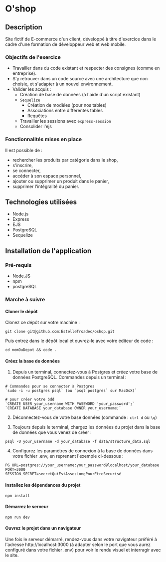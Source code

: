 # O'shop

## Description

Site fictif de E-commerce d'un client, développé à titre d'exercice dans le cadre d'une formation de développeur web et web mobile.

### Objectifs de l'exercice

- Travailler dans du code existant et respecter des consignes (comme en entreprise).
- S'y retrouver dans un code source avec une architecture que non choisie, et s'adapter à un nouvel environnement.
- Valider les acquis :
  - Création de base de données (à l'aide d'un script existant)
  - `Sequelize`
    - Création de modèles (pour nos tables)
    - Associations entre différentes tables
    - Requêtes
  - Travailler les sessions avec `express-session`
  - Consolider l'ejs

### Fonctionnalités mises en place

Il est possible de :

- rechercher les produits par catégorie dans le shop,
- s'inscrire,
- se connecter,
- accéder à son espace personnel,
- ajouter ou supprimer un produit dans le panier,
- supprimer l'intégralité du panier.

## Technologies utilisées

- Node.js
- Express
- EJS
- PostgreSQL
- Sequelize

## Installation de l'application
  
### Pré-requis

- Node.JS
- npm
- postgreSQL

### Marche à suivre

#### Cloner le dépôt

Clonez ce dépôt sur votre machine :

```shell
git clone git@github.com:EstelleTroadec/oshop.git
```

Puis entrez dans le dépôt local et ouvrez-le avec votre éditeur de code :

```shell
cd nomDuDepot && code .
```

#### Créez la base de données

1. Depuis un terminal, connectez-vous à Postgres et créez votre base de données PostgreSQL. Commandes depuis un terminal :

```shell
# Commandes pour se connecter à Postgres
`sudo -i -u postgres psql` (ou `psql postgres` sur MacOsX)`

# pour créer votre bdd
`CREATE USER your_username WITH PASSWORD 'your_password';`
`CREATE DATABASE your_database OWNER your_username;`
```

2. Déconnectez-vous de votre base données (commande : `ctrl d` ou `\q`)

3. Toujours depuis le terminal, chargez les données du projet dans la base de données que vous venez de créer :

```shell
psql -U your_username -d your_database -f data/structure_data.sql
```

4. Configurez les paramètres de connexion à la base de données dans votre fichier .env, en reprenant l'exemple ci-dessous :

```shell
PG_URL=postgres://your_username:your_password@localhost/your_database
PORT=3000
SESSION_SECRET=secretQuiEstAssezLongPourEtreSecurisé
````

#### Installez les dépendances du projet

``` shell
npm install
```

#### Démarrez le serveur

```shell
npm run dev
````

#### Ouvrez le projet dans un navigateur

Une fois le serveur démarré, rendez-vous dans votre navigateur préféré à l'adresse http://localhost:3000 (à adapter selon le port que vous aurez configuré dans votre fichier .env) pour voir le rendu visuel et interragir avec le site.